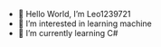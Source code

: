 - 👋 Hello World, I’m Leo1239721
- 👀 I’m interested in learning machine
- 🌱 I’m currently learning C#

<!---
Leo1239721/Leo1239721 is a ✨ special ✨ repository because its `README.md` (this file) appears on your GitHub profile.
You can click the Preview link to take a look at your changes.
--->
